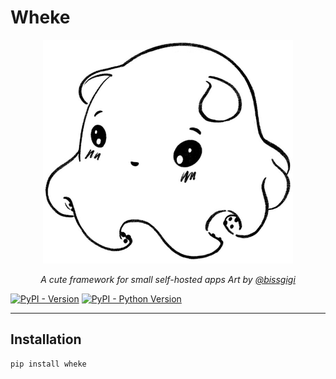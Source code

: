 # Wheke

<p align="center">
  <img src="./images/wheke.png" alt="Wheke"></a>
</p>
<p align="center">
  <em>A cute framework for small self-hosted apps</em>
  <em>Art by <a href="https://bissgigi.art/">@bissgigi</a></em>
</p>

[![PyPI - Version](https://img.shields.io/pypi/v/wheke.svg)](https://pypi.org/project/wheke)
[![PyPI - Python Version](https://img.shields.io/pypi/pyversions/wheke.svg)](https://pypi.org/project/wheke)

-----

## Installation

```console
pip install wheke
```
